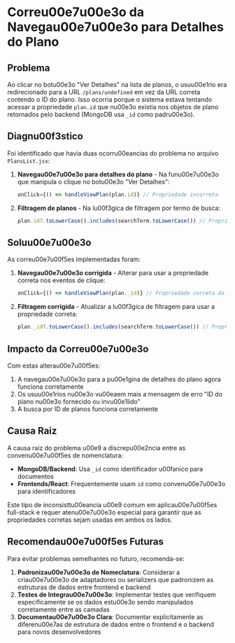 # Correu00e7u00e3o da Navegau00e7u00e3o para Detalhes do Plano

## Problema

Ao clicar no botu00e3o "Ver Detalhes" na lista de planos, o usuu00e1rio era redirecionado para a URL `/plans/undefined` em vez da URL correta contendo o ID do plano. Isso ocorria porque o sistema estava tentando acessar a propriedade `plan.id` que nu00e3o existia nos objetos de plano retornados pelo backend (MongoDB usa `_id` como padru00e3o).

## Diagnu00f3stico

Foi identificado que havia duas ocorru00eancias do problema no arquivo `PlansList.jsx`:

1. **Navegau00e7u00e3o para detalhes do plano** - Na funu00e7u00e3o que manipula o clique no botu00e3o "Ver Detalhes":
   ```javascript
   onClick={() => handleViewPlan(plan.id)} // Propriedade incorreta
   ```

2. **Filtragem de planos** - Na lu00f3gica de filtragem por termo de busca:
   ```javascript
   plan.id?.toLowerCase().includes(searchTerm.toLowerCase()) // Propriedade incorreta
   ```

## Soluu00e7u00e3o

As correu00e7u00f5es implementadas foram:

1. **Navegau00e7u00e3o corrigida** - Alterar para usar a propriedade correta nos eventos de clique:
   ```javascript
   onClick={() => handleViewPlan(plan._id)} // Propriedade correta do MongoDB
   ```

2. **Filtragem corrigida** - Atualizar a lu00f3gica de filtragem para usar a propriedade correta:
   ```javascript
   plan._id?.toLowerCase().includes(searchTerm.toLowerCase()) // Propriedade correta
   ```

## Impacto da Correu00e7u00e3o

Com estas alterau00e7u00f5es:

1. A navegau00e7u00e3o para a pu00e1gina de detalhes do plano agora funciona corretamente
2. Os usuu00e1rios nu00e3o vu00eaem mais a mensagem de erro "ID do plano nu00e3o fornecido ou invu00e1lido"
3. A busca por ID de planos funciona corretamente

## Causa Raiz

A causa raiz do problema u00e9 a discrepu00e2ncia entre as convenu00e7u00f5es de nomenclatura:

- **MongoDB/Backend**: Usa `_id` como identificador u00fanico para documentos
- **Frontends/React**: Frequentemente usam `id` como convenu00e7u00e3o para identificadores

Este tipo de inconsisttu00eancia u00e9 comum em aplicau00e7u00f5es full-stack e requer atenu00e7u00e3o especial para garantir que as propriedades corretas sejam usadas em ambos os lados.

## Recomendau00e7u00f5es Futuras

Para evitar problemas semelhantes no futuro, recomenda-se:

1. **Padronizau00e7u00e3o de Nomeclatura**: Considerar a criau00e7u00e3o de adaptadores ou serializers que padronizem as estruturas de dados entre frontend e backend
2. **Testes de Integrau00e7u00e3o**: Implementar testes que verifiquem especificamente se os dados estu00e3o sendo manipulados corretamente entre as camadas
3. **Documentau00e7u00e3o Clara**: Documentar explicitamente as diferenu00e7as de estrutura de dados entre o frontend e o backend para novos desenvolvedores
